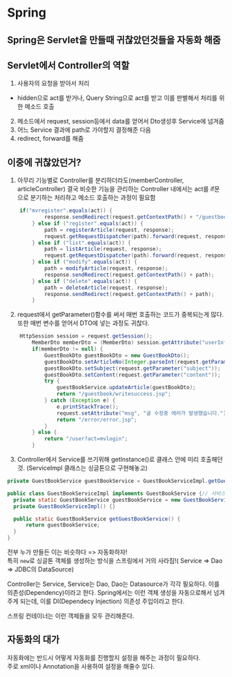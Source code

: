 # Spring

## Spring은 Servlet을 만들때 귀찮았던것들을 자동화 해줌

## Servlet에서 Controller의 역할

1. 사용자의 요청을 받아서 처리

- hidden으로 act를 받거나, Query String으로 act를 받고 이를 판별해서 처리를 위한 메소드 호출

2. 메소드에서 request, session등에서 data를 얻어서 Dto생성후 Service에 넘겨줌
3. 어느 Service 결과에 path로 가야할지 결정해준 다음
4. redirect, forward를 해줌

## 이중에 귀찮았던거?

1. 아무리 기능별로 Controller를 분리하더라도(memberController, articleController) 결국 비슷한 기능을 관리하는 Controller 내에서는 act를 if문으로 분기하는 처리하고 메소드 호출하는 과정이 필요함

```java
    if("mvregister".equals(act)) {
			response.sendRedirect(request.getContextPath() + "/guestbook/write.jsp");
		} else if ("register".equals(act)) {
			path = registerArticle(request, response);
			request.getRequestDispatcher(path).forward(request, response);
		} else if ("list".equals(act)) {
			path = listArticle(request, response);
			request.getRequestDispatcher(path).forward(request, response);
		} else if ("modify".equals(act)) {
			path = modifyArticle(request, response);
			response.sendRedirect(request.getContextPath() + path);
		} else if ("delete".equals(act)) {
			path = deleteArticle(request, response);
			response.sendRedirect(request.getContextPath() + path);
		}
```

2. request에서 getParameter()함수를 써서 매번 호출하는 코드가 중복되는게 많다. 또한 매번 변수를 얻어서 DTO에 넣는 과정도 귀찮다.

```java
    HttpSession session = request.getSession();
		MemberDto memberDto = (MemberDto) session.getAttribute("userInfo");
		if(memberDto != null) {
			GuestBookDto guestBookDto = new GuestBookDto();
			guestBookDto.setArticleNo(Integer.parseInt(request.getParameter("articleno")));
			guestBookDto.setSubject(request.getParameter("subject"));
			guestBookDto.setContent(request.getParameter("content"));
			try {
				guestBookService.updateArticle(guestBookDto);
				return "/guestbook/writesuccess.jsp";
			} catch (Exception e) {
				e.printStackTrace();
				request.setAttribute("msg", "글 수정중 에러가 발생했습니다.");
				return "/error/error.jsp";
			}
		} else {
			return "/user?act=mvlogin";
		}
```

3. Controller에서 Service를 쓰기위해 getInstance()로 클래스 안에 미리 호출해던것. (ServiceImpl 클래스는 싱글톤으로 구현해놓고)

```java
private GuestBookService guestBookService = GuestBookServiceImpl.getGuestBookService();
```

```java
public class GuestBookServiceImpl implements GuestBookService {// 서비스 클래스
  private static GuestBookService guestBookService = new GuestBookServiceImpl();// 싱글톤
  private GuestBookServiceImpl() {}

  public static GuestBookService getGuestBookService() {
	  return guestBookService;
  }
}
```

전부 누가 만들든 이는 비슷하다 => 자동화하자!  
특히 `new`로 싱글톤 객체를 생성하는 방식을 스프링에서 거의 사라짐!( Service => Dao => JDBC의 DataSource)

Controller는 Service, Service는 Dao, Dao는 Datasource가 각각 필요하다. 이를 의존성(Dependency)이라고 한다. Spring에서는 이런 객체 생성을 자동으로해서 넘겨주게 되는데, 이를 DI(Dependecy Injection) 의존성 주입이라고 한다.

스프링 컨테이너는 이런 객체들을 모두 관리해준다.

## 자동화의 대가

자동화에는 반드시 어떻게 자동화를 진행할지 설정을 해주는 과정이 필요하다.  
주로 xml이나 Annotation을 사용하여 설정을 해줄수 있다.
